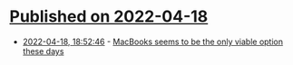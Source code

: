 # [Published on 2022-04-18](index.md)

* [2022-04-18, 18:52:46](https://news.ycombinator.com/item?id=31074881) - [MacBooks seems to be the only viable option these days](https://news.ycombinator.com/item?id=31074881)
